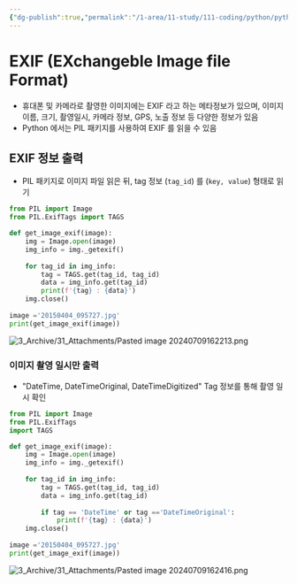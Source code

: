 ```yaml
---
{"dg-publish":true,"permalink":"/1-area/11-study/111-coding/python/python-exif/","tags":["Study/Camera"],"noteIcon":"","created":"2024-07-09, 02:25"}
---
```


# EXIF (EXchangeble Image file Format)
- 휴대폰 및 카메라로 촬영한 이미지에는 EXIF 라고 하는 메타정보가 있으며, 이미지 이름, 크기, 촬영일시, 카메라 정보, GPS, 노출 정보 등 다양한 정보가 있음
- Python 에서는 PIL 패키지를 사용하여 EXIF 를 읽을 수 있음

## EXIF 정보 출력
- PIL 패키지로 이미지 파일 읽은 뒤, tag 정보 (`tag_id`) 를 (`key, value`) 형태로 읽기

```python
from PIL import Image 
from PIL.ExifTags import TAGS 

def get_image_exif(image): 
	img = Image.open(image) 
	img_info = img._getexif() 
	
	for tag_id in img_info: 
		tag = TAGS.get(tag_id, tag_id) 
		data = img_info.get(tag_id) 
		print(f'{tag} : {data}') 
	img.close() 
	
image ='20150404_095727.jpg' 
print(get_image_exif(image))
```

![3_Archive/31_Attachments/Pasted image 20240709162213.png](/img/user/3_Archive/31_Attachments/Pasted%20image%2020240709162213.png)

### 이미지 촬영 일시만 출력
- "DateTime, DateTimeOriginal, DateTimeDigitized" Tag 정보를 통해 촬영 일시 확인

```python
from PIL import Image 
from PIL.ExifTags 
import TAGS 

def get_image_exif(image): 
	img = Image.open(image) 
	img_info = img._getexif() 
	
	for tag_id in img_info:
		tag = TAGS.get(tag_id, tag_id) 
		data = img_info.get(tag_id) 
		
		if tag == 'DateTime' or tag =='DateTimeOriginal': 
			print(f'{tag} : {data}') 
	img.close()
	
image ='20150404_095727.jpg' 
print(get_image_exif(image))
```

![3_Archive/31_Attachments/Pasted image 20240709162416.png](/img/user/3_Archive/31_Attachments/Pasted%20image%2020240709162416.png)

